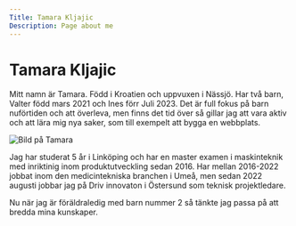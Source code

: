 ```yaml
---
Title: Tamara Kljajic
Description: Page about me
---
```



Tamara Kljajic
==========================

<!--The source for this page is in `content/index.md`.-->

Mitt namn är Tamara. Född i Kroatien och uppvuxen i Nässjö. Har två barn, Valter född mars 2021 och Ines förr Juli 2023. Det är full fokus på barn nuförtiden och att överleva, men finns det tid över så gillar jag att vara aktiv och att lära mig nya saker, som till exempelt att bygga en webbplats. 

<div class="portfolio">
<picture>
 <source media="(min-width: 668px)" srcset="%base_url%/image/tamara.jpg?w=1200&q=70&aro">
    <img src="%base_url%/image/tamara.jpg?w=600&q=70&aro" alt="Bild på Tamara">
</picture>

</div>

Jag har studerat 5 år i Linköping och har en master examen i maskinteknik med inriktinig inom produktutveckling sedan 2016. Har mellan 2016-2022 jobbat inom den medicintekniska branchen i Umeå, men sedan 2022 augusti jobbar jag på Driv innovaton i Östersund som teknisk projektledare.


Nu när jag är föräldraledig med barn nummer 2 så tänkte jag passa på att bredda mina kunskaper.



